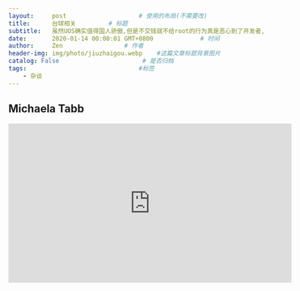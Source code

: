 ```yaml
---
layout:     post                    # 使用的布局(不需要改)
title:      台球相关         # 标题
subtitle:   虽然UOS确实值得国人骄傲,但是不交钱就不给root的行为真是恶心到了开发者,以后开发都得自带各种内核版本的全部依赖包 #副标题
date:       2020-01-14 00:00:01 GMT+0800             # 时间
author:     Zen                 # 作者
header-img: img/photo/jiuzhaigou.webp    #这篇文章标题背景图片
catalog: False                       # 是否归档
tags:                               #标签
    - 杂谈
---
```

## Michaela Tabb
<iframe width="560" height="315" src="https://www.youtube.com/embed/zdJTAY6IUAw" frameborder="0" allow="accelerometer; autoplay; encrypted-media; gyroscope; picture-in-picture" allowfullscreen></iframe>
